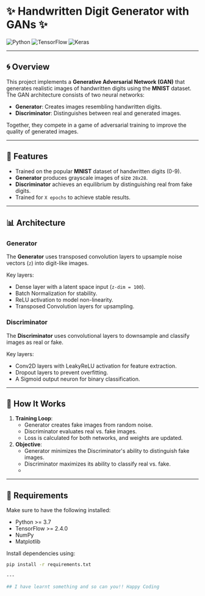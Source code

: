 # ✨ Handwritten Digit Generator with GANs ✨

![Python](https://img.shields.io/badge/Python-3776AB?style=for-the-badge&logo=python&logoColor=white)
![TensorFlow](https://img.shields.io/badge/TensorFlow-FF6F00?style=for-the-badge&logo=tensorflow&logoColor=white)
![Keras](https://img.shields.io/badge/Keras-D00000?style=for-the-badge&logo=keras&logoColor=white)

---

## 🌀 Overview

This project implements a **Generative Adversarial Network (GAN)** that generates realistic images of handwritten digits using the **MNIST** dataset. The GAN architecture consists of two neural networks:

- **Generator**: Creates images resembling handwritten digits.
- **Discriminator**: Distinguishes between real and generated images.

Together, they compete in a game of adversarial training to improve the quality of generated images.

---

## 🎯 Features

- Trained on the popular **MNIST** dataset of handwritten digits (0-9).
- **Generator** produces grayscale images of size `28x28`.
- **Discriminator** achieves an equilibrium by distinguishing real from fake digits.
- Trained for `X epochs` to achieve stable results.

---

## 📊 Architecture

### Generator

The **Generator** uses transposed convolution layers to upsample noise vectors (`z`) into digit-like images.

Key layers:
- Dense layer with a latent space input (`z-dim = 100`).
- Batch Normalization for stability.
- ReLU activation to model non-linearity.
- Transposed Convolution layers for upsampling.

### Discriminator

The **Discriminator** uses convolutional layers to downsample and classify images as real or fake.

Key layers:
- Conv2D layers with LeakyReLU activation for feature extraction.
- Dropout layers to prevent overfitting.
- A Sigmoid output neuron for binary classification.

---

## 🔧 How It Works

1. **Training Loop**:
    - Generator creates fake images from random noise.
    - Discriminator evaluates real vs. fake images.
    - Loss is calculated for both networks, and weights are updated.
2. **Objective**:
    - Generator minimizes the Discriminator's ability to distinguish fake images.
    - Discriminator maximizes its ability to classify real vs. fake.
    - 
---

## 🔧 Requirements

Make sure to have the following installed:

- Python >= 3.7
- TensorFlow >= 2.4.0
- NumPy
- Matplotlib

Install dependencies using:


```bash
pip install -r requirements.txt

---

## I have learnt something and so can you!! Happy Coding



